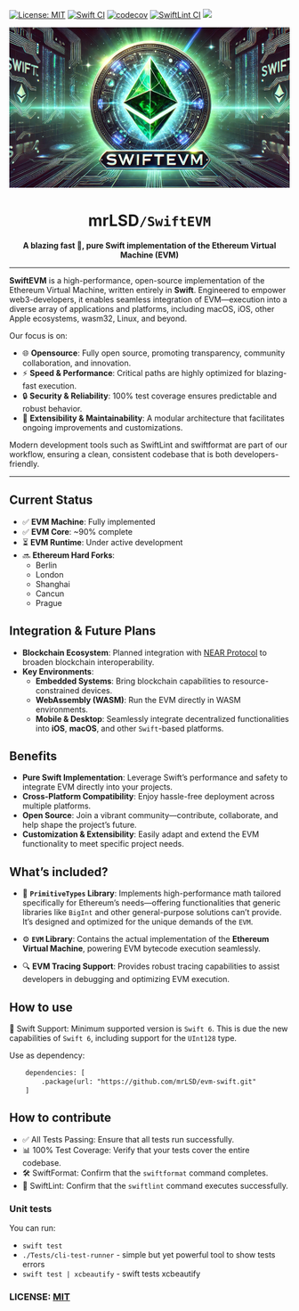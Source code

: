 [![License: MIT](https://img.shields.io/badge/License-MIT-yellow.svg)](https://opensource.org/licenses/MIT)
[![Swift CI](https://github.com/mrLSD/evm-swift/actions/workflows/swift.yaml/badge.svg)](https://github.com/mrLSD/evm-swift/actions/workflows/swift.yaml)
[![codecov](https://codecov.io/gh/mrLSD/evm-swift/graph/badge.svg?token=1uc0niBI3c)](https://codecov.io/gh/mrLSD/evm-swift)
[![SwiftLint CI](https://img.shields.io/badge/SwiftLint-CI-blue.svg)](https://github.com/mrLSD/evm-swift/actions/workflows/swift.yaml)
[![](https://img.shields.io/endpoint?url=https%3A%2F%2Fswiftpackageindex.com%2Fapi%2Fpackages%2FmrLSD%2Fevm-swift%2Fbadge%3Ftype%3Dswift-versions)](https://swiftpackageindex.com/mrLSD/evm-swift)


<div align="center">
  <img src=".github/logo.png" alt="SwiftEVM" />

  <h1>mrLSD<code>/SwiftEVM</code></h1>
  <p><strong>A blazing fast 🚀, pure Swift implementation of the Ethereum Virtual Machine (EVM)</strong></p>
</div>

-----

**SwiftEVM** is a high-performance, open-source implementation of the Ethereum Virtual Machine, 
written entirely in **Swift**. Engineered to empower web3-developers, it enables seamless integration of EVM—execution into a diverse array of applications and platforms, including macOS, iOS, other Apple ecosystems, wasm32, Linux, and beyond.

Our focus is on:
- 🌐 **Opensource**: Fully open source, promoting transparency, community collaboration, and innovation.
- ⚡ **Speed & Performance**: Critical paths are highly optimized for blazing-fast execution.
- 🔒 **Security & Reliability**: 100% test coverage ensures predictable and robust behavior.
- 🔧 **Extensibility & Maintainability**: A modular architecture that facilitates ongoing improvements and customizations.

Modern development tools such as SwiftLint and swiftformat are part of our workflow, ensuring a clean, 
consistent codebase that is both developers-friendly.

---

## Current Status

- ✅ **EVM Machine**: Fully implemented
- ✅ **EVM Core**: ~90% complete
- ⏳ **EVM Runtime**: Under active development
- 🔜 **Ethereum Hard Forks**:
  - Berlin
  - London
  - Shanghai
  - Cancun
  - Prague

## Integration & Future Plans

- **Blockchain Ecosystem**: Planned integration with [NEAR Protocol](https://near.org/) to broaden 
blockchain interoperability.
- **Key Environments**:
  - **Embedded Systems**: Bring blockchain capabilities to resource-constrained devices.
  - **WebAssembly (WASM)**: Run the EVM directly in WASM environments.
  - **Mobile & Desktop**: Seamlessly integrate decentralized functionalities into **iOS**, **macOS**, and other `Swift`-based platforms.

## Benefits

- **Pure Swift Implementation**: Leverage Swift’s performance and safety to integrate EVM directly into your projects.
- **Cross-Platform Compatibility**: Enjoy hassle-free deployment across multiple platforms.
- **Open Source**: Join a vibrant community—contribute, collaborate, and help shape the project’s future.
- **Customization & Extensibility**: Easily adapt and extend the EVM functionality to meet specific project needs.

## What’s included?

- 🔢 **`PrimitiveTypes` Library**: Implements high-performance math tailored specifically for Ethereum’s needs—offering
functionalities that generic libraries like `BigInt` and other general-purpose solutions can’t provide. 
It’s designed and optimized for the unique demands of the `EVM`.

- ⚙️ **`EVM` Library**: Contains the actual implementation of the **Ethereum Virtual Machine**, powering EVM bytecode execution seamlessly.

- 🔍 **EVM Tracing Support**: Provides robust tracing capabilities to assist developers in debugging and optimizing EVM execution.

## How to use

📱 Swift Support: Minimum supported version is `Swift 6`. 
This is due the new capabilities of `Swift 6`, including support for the `UInt128` type.

Use as dependency:
```
    dependencies: [
        .package(url: "https://github.com/mrLSD/evm-swift.git"
    ]
```

## How to contribute

- ✅ All Tests Passing: Ensure that all tests run successfully.
- 📊 100% Test Coverage: Verify that your tests cover the entire codebase.
- 🛠️ SwiftFormat: Confirm that the `swiftformat` command completes.
- 🔧 SwiftLint: Confirm that the `swiftlint` command executes successfully.

### Unit tests

You can run:
- `swift test`
- `./Tests/cli-test-runner` - simple but yet powerful tool to show tests errors
- `swift test | xcbeautify` - swift tests xcbeautify

### LICENSE: [MIT](LICENSE)
